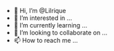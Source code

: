 - 👋 Hi, I’m @Lilrique
- 👀 I’m interested in ...
- 🌱 I’m currently learning ...
- 💞️ I’m looking to collaborate on ...
- 📫 How to reach me ...

<!---
Lilrique/Lilrique is a ✨ special ✨ repository because its `README.md` (this file) appears on your GitHub profile.
You can click the Preview link to take a look at your changes.
--->
